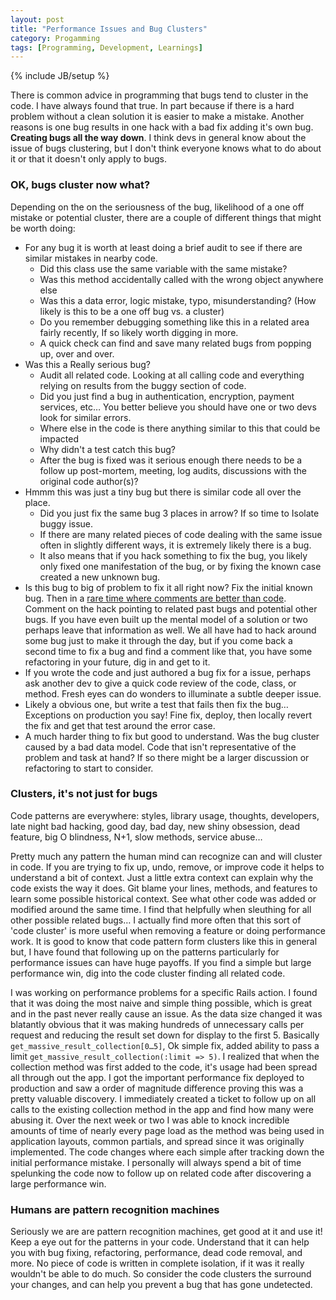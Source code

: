 ```yaml
---
layout: post
title: "Performance Issues and Bug Clusters"
category: Progamming
tags: [Programming, Development, Learnings]
---
```

{% include JB/setup %}

There is common advice in programming that bugs tend to cluster in the code. I have always found that true. In part because if there is a hard problem without a clean solution it is easier to make a mistake. Another reasons is one bug results in one hack with a bad fix adding it's own bug. __Creating bugs all the way down__. I think devs in general know about the issue of bugs clustering, but I don't think everyone knows what to do about it or that it doesn't only apply to bugs.

### OK, bugs cluster now what?

Depending on the on the seriousness of the bug, likelihood of a one off mistake or potential cluster, there are a couple of different things that might be worth doing:

* For any bug it is worth at least doing a brief audit to see if there are similar mistakes in nearby code.
  * Did this class use the same variable with the same mistake?
  * Was this method accidentally called with the wrong object anywhere else
  * Was this a data error, logic mistake, typo, misunderstanding? (How likely is this to be a one off bug vs. a cluster)
  * Do you remember debugging something like this in a related area fairly recently, If so likely worth digging in more.
  * A quick check can find and save many related bugs from popping up, over and over.
* Was this a Really serious bug?
  * Audit all related code. Looking at all calling code and everything relying on results from the buggy section of code.
  * Did you just find a bug in authentication, encryption, payment services, etc… You better believe you should have one or two devs look for similar errors.
  * Where else in the code is there anything similar to this that could be impacted
  * Why didn't a test catch this bug?
  * After the bug is fixed was it serious enough there needs to be a follow up post-mortem, meeting, log audits, discussions with the original code author(s)?
* Hmmm this was just a tiny bug but there is similar code all over the place. 
    * Did you just fix the same bug 3 places in arrow? If so time to Isolate buggy issue. 
    * If there are many related pieces of code dealing with the same issue often in slightly different ways, it is extremely likely there is a bug. 
    * It also means that if you hack something to fix the bug, you likely only fixed one manifestation of the bug, or by fixing the known case created a new unknown bug.
* Is this bug to big of problem to fix it all right now? Fix the initial known bug. Then in a [rare time where comments are better than code](http://pragmati.st/2012/03/10/the-war-on-comments/). Comment on the hack pointing to related past bugs and potential other bugs. If you have even built up the mental model of a solution or two perhaps leave that information as well. We all have had to hack around some bug just to make it through the day, but if you come back a second time to fix a bug and find a comment like that, you have some refactoring in your future, dig in and get to it.
* If you wrote the code and just authored a bug fix for a issue, perhaps ask another dev to give a quick code review of the code, class, or method. Fresh eyes can do wonders to illuminate a subtle deeper issue.
* Likely a obvious one, but write a test that fails then fix the bug… Exceptions on production you say! Fine fix, deploy, then locally revert the fix and get that test around the error case. 
* A much harder thing to fix but good to understand. Was the bug cluster caused by a bad data model. Code that isn't representative of the problem and task at hand? If so there might be a larger discussion or refactoring to start to consider.


### Clusters, it's not just for bugs  
<div class='blog-header' data-title='Not just for bugs'>
</div>

Code patterns are everywhere: styles, library usage, thoughts, developers, late night bad hacking, good day, bad day, new shiny obsession, dead feature, big O blindness, N+1, slow methods, service abuse…

Pretty much any pattern the human mind can recognize can and will cluster in code. If you are trying to fix up, undo, remove, or improve code it helps to understand a bit of context. Just a little extra context can explain why the code exists the way it does. Git blame your lines, methods, and features to learn some possible historical context. See what other code was added or modified around the same time. I find that helpfully when sleuthing for all other possible related bugs… I actually find more often that this sort of 'code cluster' is more useful when removing a feature or doing performance work. It is good to know that code pattern form clusters like this in general but, I have found that following up on the patterns particularly for performance issues can have huge payoffs. If you find a simple but large performance win, dig into the code cluster finding all related code.

I was working on performance problems for a specific Rails action. I found that it was doing the most naive and simple thing possible, which is great and in the past never really cause an issue. As the data size changed it was blatantly obvious that it was making hundreds of unnecessary calls per request and reducing the result set down for display to the first 5. Basically `get_massive_result_collection[0…5]`, Ok simple fix, added ability to pass a limit `get_massive_result_collection(:limit => 5)`. I realized that when the collection method was first added to the code, it's usage had been spread all through out the app. I got the important performance fix deployed to production and saw a order of magnitude difference proving this was a pretty valuable discovery. I immediately created a ticket to follow up on all calls to the existing collection method in the app and find how many were abusing it. Over the next week or two I was able to knock incredible amounts of time of nearly every page load as the method was being used in application layouts, common partials, and spread since it was originally implemented. The code changes where each simple after tracking down the initial performance mistake. I personally will always spend a bit of time spelunking the code now to follow up on related code after discovering a large performance win.

### Humans are pattern recognition machines  
<div class='blog-header' data-title='Pattern recognition machines'>
</div>

Seriously we are are pattern recognition machines, get good at it and use it! Keep a eye out for the patterns in your code. Understand that it can help you with bug fixing, refactoring, performance, dead code removal, and more. No piece of code is written in complete isolation, if it was it really wouldn't be able to do much. So consider the code clusters the surround your changes, and can help you prevent a bug that has gone undetected. 
